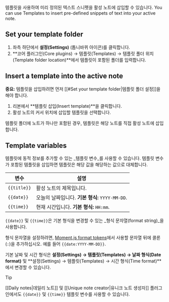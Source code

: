 템플릿을 사용하여 미리 정의된 텍스트 스니펫을 활성 노트에 삽입할 수 있습니다.
You can use Templates to insert pre-defined snippets of text into your active note.

## Set your template folder

1. 좌측 하단에서 **설정(Settings)** (톱니바퀴 아이콘)를 클릭합니다.
2. **코어 플러그인(Core plugins) → 템플릿(Templates) → 템플릿 폴더 위치(Template folder location)**에서 템플릿이 포함된 폴더를 입력합니다.

## Insert a template into the active note

**중요:** 템플릿을 삽입하려면 먼저 [[#Set your template folder|템플릿 폴더 설정]]을 해야 합니다.

1. 리본에서 **템플릿 삽입(Insert template)**을 클릭합니다.
2. 활성 노트의 커서 위치에 삽입할 템플릿을 선택합니다.

템플릿 폴더에 노트가 하나만 포함된 경우, 템플릿은 해당 노트를 직접 활성 노트에 삽입합니다.

## Template variables

템플릿에 동적 정보를 추가할 수 있는 _템플릿 변수_를 사용할 수 있습니다. 템플릿 변수가 포함된 템플릿을 삽입하면 템플릿은 해당 값을 해당하는 값으로 대체합니다.

| 변수    | 설명                                     |
|-------------|-------------------------------------------------|
| `{{title}}` | 활성 노트의 제목입니다.                       |
| `{{date}}`  | 오늘의 날짜입니다. **기본 형식:** `YYYY-MM-DD`. |
| `{{time}}`  | 현재 시간입니다.   **기본 형식:** `HH:mm`.      |

`{{date}}` 및 `{{time}}`은 기본 형식을 변경할 수 있는 _형식 문자열(format string)_을 사용합니다.

형식 문자열을 설정하려면, [Moment.js format tokens](https://momentjs.com/docs/#/displaying/format/)에서 사용할 문자열 뒤에 콜론(`:`)을 추가하십시오. 예를 들어 `{{date:YYYY-MM-DD}}`.

기본 날짜 및 시간 형식은 **설정(Settings) → 템플릿(Templates) → 날짜 형식(Date format)** 및 **설정(Settings) → 템플릿(Templates) → 시간 형식(Time format)**에서 변경할 수 있습니다.

> [!tip]
> [[Daily notes|데일리 노트]] 및 [[Unique note creator|유니크 노트 생성자]] 플러그인에서도 `{{date}}` 및 `{{time}}` 템플릿 변수를 사용할 수 있습니다.
